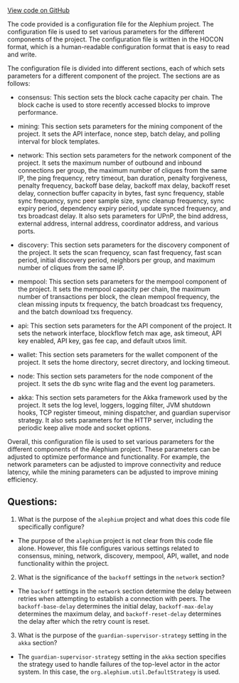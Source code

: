 [View code on GitHub](https://github.com/alephium/alephium/blob/master/flow/src/main/resources/system_prod.conf.tmpl)

The code provided is a configuration file for the Alephium project. The configuration file is used to set various parameters for the different components of the project. The configuration file is written in the HOCON format, which is a human-readable configuration format that is easy to read and write.

The configuration file is divided into different sections, each of which sets parameters for a different component of the project. The sections are as follows:

- consensus: This section sets the block cache capacity per chain. The block cache is used to store recently accessed blocks to improve performance.

- mining: This section sets parameters for the mining component of the project. It sets the API interface, nonce step, batch delay, and polling interval for block templates.

- network: This section sets parameters for the network component of the project. It sets the maximum number of outbound and inbound connections per group, the maximum number of cliques from the same IP, the ping frequency, retry timeout, ban duration, penalty forgiveness, penalty frequency, backoff base delay, backoff max delay, backoff reset delay, connection buffer capacity in bytes, fast sync frequency, stable sync frequency, sync peer sample size, sync cleanup frequency, sync expiry period, dependency expiry period, update synced frequency, and txs broadcast delay. It also sets parameters for UPnP, the bind address, external address, internal address, coordinator address, and various ports.

- discovery: This section sets parameters for the discovery component of the project. It sets the scan frequency, scan fast frequency, fast scan period, initial discovery period, neighbors per group, and maximum number of cliques from the same IP.

- mempool: This section sets parameters for the mempool component of the project. It sets the mempool capacity per chain, the maximum number of transactions per block, the clean mempool frequency, the clean missing inputs tx frequency, the batch broadcast txs frequency, and the batch download txs frequency.

- api: This section sets parameters for the API component of the project. It sets the network interface, blockflow fetch max age, ask timeout, API key enabled, API key, gas fee cap, and default utxos limit.

- wallet: This section sets parameters for the wallet component of the project. It sets the home directory, secret directory, and locking timeout.

- node: This section sets parameters for the node component of the project. It sets the db sync write flag and the event log parameters.

- akka: This section sets parameters for the Akka framework used by the project. It sets the log level, loggers, logging filter, JVM shutdown hooks, TCP register timeout, mining dispatcher, and guardian supervisor strategy. It also sets parameters for the HTTP server, including the periodic keep alive mode and socket options.

Overall, this configuration file is used to set various parameters for the different components of the Alephium project. These parameters can be adjusted to optimize performance and functionality. For example, the network parameters can be adjusted to improve connectivity and reduce latency, while the mining parameters can be adjusted to improve mining efficiency.
## Questions: 
 1. What is the purpose of the `alephium` project and what does this code file specifically configure?
- The purpose of the `alephium` project is not clear from this code file alone. However, this file configures various settings related to consensus, mining, network, discovery, mempool, API, wallet, and node functionality within the project.

2. What is the significance of the `backoff` settings in the `network` section?
- The `backoff` settings in the `network` section determine the delay between retries when attempting to establish a connection with peers. The `backoff-base-delay` determines the initial delay, `backoff-max-delay` determines the maximum delay, and `backoff-reset-delay` determines the delay after which the retry count is reset.

3. What is the purpose of the `guardian-supervisor-strategy` setting in the `akka` section?
- The `guardian-supervisor-strategy` setting in the `akka` section specifies the strategy used to handle failures of the top-level actor in the actor system. In this case, the `org.alephium.util.DefaultStrategy` is used.